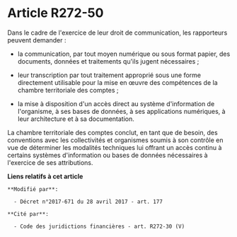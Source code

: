 # Article R272-50

Dans le cadre de l'exercice de leur droit de communication, les rapporteurs peuvent demander :

- la communication, par tout moyen numérique ou sous format papier, des documents, données et traitements qu'ils jugent
nécessaires ;

- leur transcription par tout traitement approprié sous une forme directement utilisable pour la mise en œuvre des
compétences de la chambre territoriale des comptes ;

- la mise à disposition d'un accès direct au système d'information de l'organisme, à ses bases de données, à ses applications
numériques, à leur architecture et à sa documentation.

La chambre territoriale des comptes conclut, en tant que de besoin, des conventions avec les collectivités et organismes
soumis à son contrôle en vue de déterminer les modalités techniques lui offrant un accès continu à certains systèmes
d'information ou bases de données nécessaires à l'exercice de ses attributions.

**Liens relatifs à cet article**

	**Modifié par**:

	  - Décret n°2017-671 du 28 avril 2017 - art. 177

	**Cité par**:

	  - Code des juridictions financières - art. R272-30 (V)
